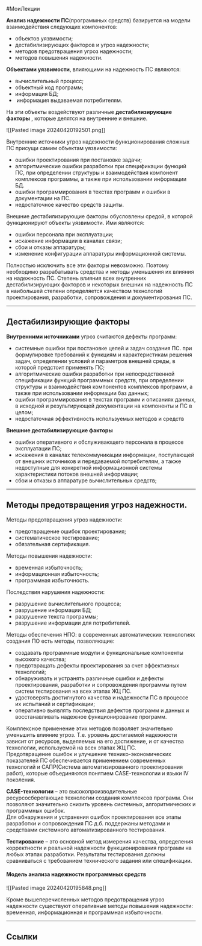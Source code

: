 #МоиЛекции 

**Анализ надежности ПС**(программных средств) базируется на модели взаимодействия следующих компонентов:

- объектов уязвимости;
- дестабилизирующих факторов и угроз надежности;
- методов предотвращения угроз надежности;
- методов повышения надежности.

**Объектами уязвимости**, влияющими на надежность ПС являются:

- вычислительный процесс;
- объектный код программ;
- информация БД;
-  информация выдаваемая потребителям.

На эти объекты воздействуют различные **дестабилизирующие факторы** , которые делятся на внутренние и внешние.

![[Pasted image 20240420192501.png]]

Внутренние источники угроз надежности функционирования сложных ПС присущи самим объектам уязвимости:

- ошибки проектирования при постановке задачи;
- алгоритмические ошибки разработки при спецификации функций ПС, при определении структуры и взаимодействия компонент комплексов программы, а также при использовании информации БД.
- ошибки программирования в текстах программ и ошибки в документации на ПС.
- недостаточное качество средств защиты.

Внешние дестабилизирующие факторы обусловлены средой, в которой функционируют объекты уязвимости. Ими являются:

- ошибки персонала при эксплуатации;
- искажение информации в каналах связи;
- сбои и отказы аппаратуры;
- изменение конфигурации аппаратуры информационной системы.

Полностью исключить все эти факторы невозможно. Поэтому необходимо разрабатывать средства и методы уменьшения их влияния на надежность ПС. Степень влияния всех внутренних дестабилизирующих факторов и некоторых внешних на надежность ПС в наибольшей степени определяется качеством технологий проектирования, разработки, сопровождения и документирования ПС.

---
## Дестабилизирующие факторы


**Внутренними источниками** угроз считаются дефекты программ: 
- системные ошибки при постановке целей и задач создания ПС. при формулировке требований к функциям и  характеристикам решения задач, определении условий и параметров внешней среды, в которой предстоит применять ПС;
- алгоритмические ошибки разработки при непосредственной спецификации функций программных средств, при определении структуры и взаимодействия компонентов комплексов программ, а также при использовании информации баз данных;
- ошибки программирования в текстах программ и описаниях данных, в исходной и результирующей документации на компоненты и ПС в целом;
- недостаточная эффективность используемых методов и средств

**Внешние дестабилизирующие факторы**

- ошибки оперативного и обслуживающего персонала в процессе эксплуатации ПС;
- искажения в каналах телекоммуникации информации, поступающей от внешних источников и передаваемой потребителям, а также недоступные для конкретной информационной системы характеристики потоков внешней информации;
- сбои и отказы в аппаратуре вычислительных средств;

---
## Методы предотвращения угроз надежности.

Методы предотвращения угроз надежности:

- предотвращение ошибок проектирования;
- систематическое тестирование;
- обязательная сертификация.

Методы повышения надежности:

- временная избыточность;
- информационная избыточность;
- программная избыточность.

Последствия нарушения надежности:

- разрушение вычислительного процесса;
- разрушение информации БД;
- разрушение текста программы;
- разрушение информации для потребителей.

Методы обеспечения НПО: в современных автоматических технологиях создания ПО есть методы, позволяющие:

- создавать программные модули и функциональные компоненты высокого качества;
- предотвращать дефекты проектирования за счет эффективных технологий;
- обнаруживать и устранять различные ошибки и дефекты проектирования, разработки и сопровождения программы путем систем тестирования на всех этапах ЖЦ ПС.
- удостоверять достигнутого качества и надежности ПС в процессе их испытаний и сертификации;
- оперативно выявлять последствия дефектов программ и данных и восстанавливать надежное функционирование программ.

Комплексное применение этих методов позволяет значительно уменьшить влияние угроз. Т.е. уровень достигаемой надежности зависит от ресурсов, выделяемых на его достижение, и от качества технологии, используемой на всех этапах ЖЦ ПС.  
Предотвращение ошибок и улучшение технико-экономических показателей ПС обеспечивается применением современных технологий и САПР(Система автоматизированного проектирования работ), которые объединяются понятием CASE-технологии и языки IV поколения.  

**CASE-технологии** – это высокопроизводительные ресурсосберегающие технологии создания комплексов программ. Они позволяют значительно снизить уровень системных, алгоритмических и программных ошибок.  
Для обнаружения и устранения ошибок проектирования все этапы разработки и сопровождения ПС д.б. поддержаны методами и средствами системного автоматизированного тестирования.  

**Тестирование** – это основной метод измерения качества, определения корректности и реальной надежности функционирования программ на любых этапах разработки. Результаты тестирования должны сравниваться с требованием технического задания или спецификации.

#### Модель анализа надежности программных средств  

![[Pasted image 20240420195848.png]]

Кроме вышеперечисленных методов предотвращения угроз надежности существуют оперативные методы повышения надежности: временная, информационная и программная избыточности.

---
## Ссылки